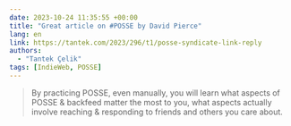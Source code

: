 ```yaml
---
date: 2023-10-24 11:35:55 +00:00
title: "Great article on #POSSE by David Pierce"
lang: en
link: https://tantek.com/2023/296/t1/posse-syndicate-link-reply
authors:
  - "Tantek Çelik"
tags: [IndieWeb, POSSE]
---
```


> By practicing POSSE, even manually, you will learn what aspects of POSSE & backfeed matter the most to you, what aspects actually involve reaching & responding to friends and others you care about.
